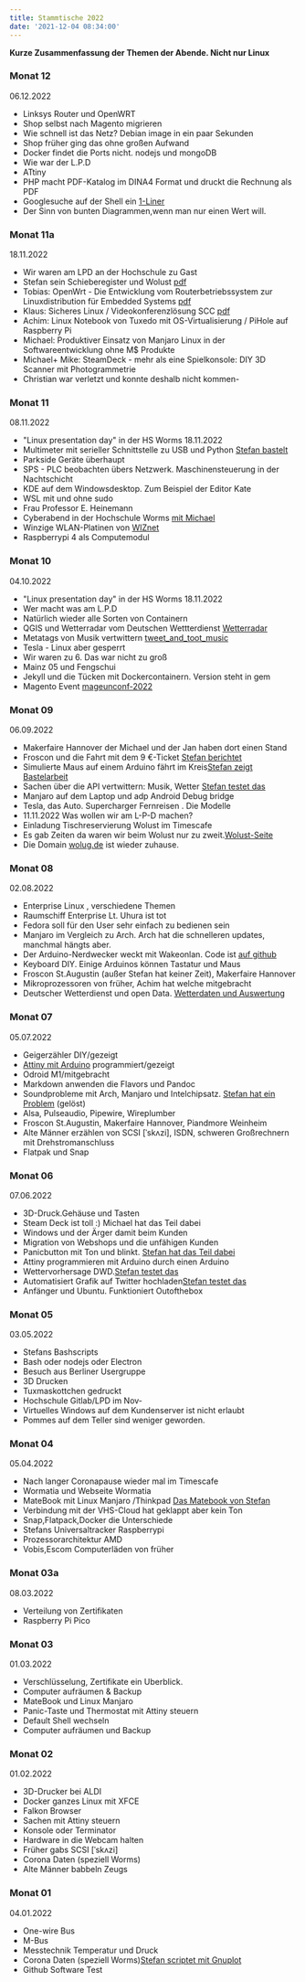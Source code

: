 ```yaml
---
title: Stammtische 2022
date: '2021-12-04 08:34:00'
---
```


**Kurze Zusammenfassung der Themen der Abende. Nicht nur Linux**

<!--truncate-->

### Monat 12
06.12.2022

- Linksys Router und OpenWRT
- Shop selbst nach Magento migrieren
- Wie schnell ist das Netz? Debian image in ein paar Sekunden
- Shop früher ging das ohne großen Aufwand 
- Docker findet die Ports nicht. nodejs und mongoDB
- Wie war der L.P.D
- ATtiny
- PHP macht PDF-Katalog im DINA4 Format und druckt die Rechnung als PDF
- Googlesuche auf der Shell ein [1-Liner](https://twitter.com/dewomser/status/1599019264962617345)
- Der Sinn von bunten Diagrammen,wenn man nur einen Wert will.


### Monat 11a
18.11.2022

- Wir waren am LPD an der Hochschule zu Gast
- Stefan sein Schieberegister und Wolust [pdf](https://www.untergang.de/pi-more-schieberegister/index.pdf)
- Tobias: OpenWrt - Die Entwicklung vom Routerbetriebssystem zur Linuxdistribution für Embedded Systems [pdf](https://gitlab.rlp.net/fsl/l-p-d/-/blob/main/slides/lpd-2022-2_hswo_welz_openwrt.pdf)
- Klaus: Sicheres Linux / Videokonferenzlösung SCC [pdf](https://gitlab.rlp.net/fsl/l-p-d/-/blob/main/slides/lpd-2022-2_hswo_ramst%C3%B6ck_sicheres-linux.pdf)
- Achim: Linux Notebook von Tuxedo mit OS-Virtualisierung / PiHole auf Raspberry Pi
- Michael: Produktiver Einsatz von Manjaro Linux in der Softwareentwicklung ohne M$ Produkte
- Michael+ Mike: SteamDeck - mehr als eine Spielkonsole: DIY 3D Scanner mit Photogrammetrie
- Christian war verletzt und konnte deshalb nicht kommen-


### Monat 11
08.11.2022

- "Linux presentation day" in der HS Worms 18.11.2022
- Multimeter mit serieller Schnittstelle zu USB und Python [Stefan bastelt](https://nc.stefan-höhn.de/sites/spatzenbrett/sub/multimeter)
- Parkside Geräte überhaupt
- SPS - PLC beobachten übers Netzwerk. Maschinensteuerung in der Nachtschicht
- KDE auf dem Windowsdesktop. Zum Beispiel der Editor Kate
- WSL mit und ohne sudo
- Frau Professor E. Heinemann
- Cyberabend in der Hochschule Worms [mit Michael](https://satware.com/blog/folien-und-video-zum-cyber-security-vortrag-der-satware-ag-336)
- Winzige WLAN-Platinen von [WIZnet](https://docs.wiznet.io/Product/Wi-Fi-Module/WizFi360)
- Raspberrypi 4 als Computemodul





### Monat 10
04.10.2022

- "Linux presentation day" in der HS Worms 18.11.2022
- Wer macht was am L.P.D
- Natürlich wieder alle Sorten von Containern
- QGIS und Wetterradar vom Deutschen Wettterdienst [Wetterradar](https://github.com/dewomser/Wettervorhersage)
- Metatags von Musik vertwittern [tweet_and_toot_music](https://github.com/dewomser/Tweet_and_toot_music_is_playing)
- Tesla - Linux aber gesperrt
- Wir waren zu 6. Das war nicht zu groß
- Mainz 05 und Fengschui
- Jekyll und die Tücken mit Dockercontainern. Version steht in gem
- Magento Event [mageunconf-2022](https://muench.dev/post/2022/10/mageunconf-2022/)


### Monat 09
06.09.2022

- Makerfaire Hannover der Michael und der Jan haben dort einen Stand
- Froscon und die Fahrt mit dem 9 €-Ticket [Stefan berichtet](https://www.untergang.de/index.php/konferenzen-thema-linux/ich-war-auf-der-froscon-2022.html)
- Simulierte Maus auf einem Arduino fährt im Kreis[Stefan zeigt Bastelarbeit](https://www.untergang.de/index.php/liste-linux/automatisierte-maus-mit-arduino.html)
- Sachen über die API vertwittern: Musik, Wetter [Stefan testet das](https://nc.stefan-höhn.de/sites/spatzenbrett/sub/twurl)
- Manjaro auf dem Laptop und adp Android Debug bridge 
- Tesla, das Auto. Supercharger Fernreisen . Die Modelle 
- 11.11.2022 Was wollen wir am L-P-D machen?
- Einladung Tischreservierung Wolust im Timescafe
- Es gab Zeiten da waren wir beim Wolust nur zu zweit.[Wolust-Seite](https://wolust.de/linux_worms/)
- Die Domain [wolug.de](https://wolug.de) ist wieder zuhause.



### Monat 08
02.08.2022

- Enterprise Linux , verschiedene Themen
- Raumschiff Enterprise Lt. Uhura ist tot
- Fedora soll für den User sehr einfach zu bedienen sein
- Manjaro im Vergleich zu Arch. Arch hat die schnelleren updates, manchmal hängts aber.
- Der Arduino-Nerdwecker weckt mit Wakeonlan. Code ist [auf github](https://github.com/dewomser/arduino-dcf-wecker)
- Keyboard DIY. Einige Arduinos können Tastatur und Maus
- Froscon St.Augustin (außer Stefan hat keiner Zeit), Makerfaire Hannover
- Mikroprozessoren von früher, Achim hat welche mitgebracht
- Deutscher Wetterdienst und open Data. [Wetterdaten und Auswertung](https://nc.stefan-höhn.de/sites/spatzenbrett/sub/wetter-dwd)



### Monat 07
05.07.2022

- Geigerzähler DIY/gezeigt
- [Attiny mit Arduino](https://www.untergang.de/index.php/liste-linux/arduino-ist-programmer-fuer-attiny45.html) programmiert/gezeigt
- Odroid M1/mitgebracht
- Markdown anwenden die Flavors und Pandoc
- Soundprobleme mit Arch, Manjaro und Intelchipsatz. [Stefan hat ein Problem](https://www.untergang.de/index.php/liste-linux/matebook-d14-intel-und-linux.html) (gelöst)
- Alsa, Pulseaudio, Pipewire, Wireplumber
- Froscon St.Augustin, Makerfaire Hannover, Piandmore Weinheim
- Alte Männer erzählen von SCSI [ˈskʌzi], ISDN, schweren Großrechnern mit Drehstromanschluss
- Flatpak und Snap


### Monat 06
07.06.2022

- 3D-Druck.Gehäuse und Tasten
- Steam Deck ist toll :) Michael hat das Teil dabei
- Windows und der Ärger damit beim Kunden
- Migration von Webshops und die unfähigen Kunden
- Panicbutton mit Ton und blinkt. [Stefan hat das Teil dabei](https://www.untergang.de/index.php/liste-linux/arduino-ist-programmer-fuer-attiny45.html)
- Attiny programmieren mit Arduino durch einen Arduino
- Wettervorhersage DWD.[Stefan testet das](https://nc.stefan-höhn.de/sites/spatzenbrett/sub/wetter-dwd)
- Automatisiert Grafik auf Twitter hochladen[Stefan testet das](https://nc.stefan-höhn.de/sites/spatzenbrett/sub/twurl)
- Anfänger und Ubuntu. Funktioniert Outofthebox



### Monat 05
03.05.2022

- Stefans Bashscripts
- Bash oder nodejs oder Electron
- Besuch aus Berliner Usergruppe
- 3D Drucken
- Tuxmaskottchen gedruckt
- Hochschule Gitlab/LPD im Nov-
- Virtuelles Windows auf dem Kundenserver ist nicht erlaubt
- Pommes auf dem Teller sind weniger geworden.



### Monat 04
05.04.2022

- Nach langer Coronapause wieder mal im Timescafe
- Wormatia und Webseite Wormatia
- MateBook mit Linux Manjaro /Thinkpad [Das Matebook von Stefan](https://www.untergang.de/index.php/liste-linux/matebook-d14-intel-und-linux.html)
- Verbindung mit der VHS-Cloud hat geklappt aber kein Ton
- Snap,Flatpack,Docker die Unterschiede
- Stefans Universaltracker Raspberrypi
- Prozessorarchitektur AMD
- Vobis,Escom Computerläden von früher


### Monat 03a
08.03.2022

- Verteilung von Zertifikaten
- Raspberry Pi Pico


### Monat 03
01.03.2022

- Verschlüsselung, Zertifikate ein Uberblick.
- Computer aufräumen & Backup
- MateBook und Linux Manjaro
- Panic-Taste und Thermostat mit Attiny steuern
- Default Shell wechseln
- Computer aufräumen und Backup

### Monat 02
01.02.2022

- 3D-Drucker bei ALDI
- Docker ganzes Linux mit XFCE
- Falkon Browser
- Sachen mit Attiny steuern
- Konsole oder Terminator
- Hardware in die Webcam halten
- Früher gabs SCSI [ˈskʌzi]
- Corona Daten (speziell Worms)
- Alte Männer babbeln Zeugs

### Monat 01
04.01.2022

- One-wire Bus
- M-Bus
- Messtechnik Temperatur und Druck
- Corona Daten (speziell Worms)[Stefan scriptet mit Gnuplot](https://www.untergang.de/index.php/liste-linux/vom-spreadsheet-zur-grafik.html)
- Github Software Test
